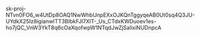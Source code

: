 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